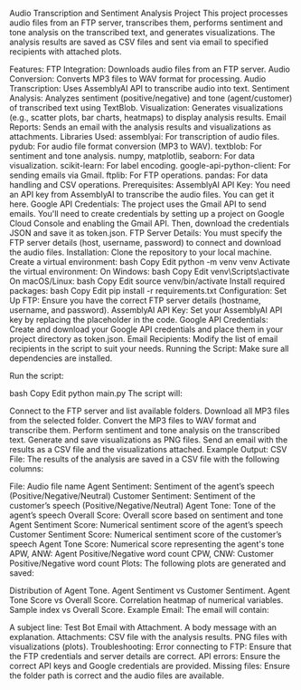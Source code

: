 Audio Transcription and Sentiment Analysis Project
This project processes audio files from an FTP server, transcribes them, performs sentiment and tone analysis on the transcribed text, and generates visualizations. The analysis results are saved as CSV files and sent via email to specified recipients with attached plots.

Features:
FTP Integration: Downloads audio files from an FTP server.
Audio Conversion: Converts MP3 files to WAV format for processing.
Audio Transcription: Uses AssemblyAI API to transcribe audio into text.
Sentiment Analysis: Analyzes sentiment (positive/negative) and tone (agent/customer) of transcribed text using TextBlob.
Visualization: Generates visualizations (e.g., scatter plots, bar charts, heatmaps) to display analysis results.
Email Reports: Sends an email with the analysis results and visualizations as attachments.
Libraries Used:
assemblyai: For transcription of audio files.
pydub: For audio file format conversion (MP3 to WAV).
textblob: For sentiment and tone analysis.
numpy, matplotlib, seaborn: For data visualization.
scikit-learn: For label encoding.
google-api-python-client: For sending emails via Gmail.
ftplib: For FTP operations.
pandas: For data handling and CSV operations.
Prerequisites:
AssemblyAI API Key: You need an API key from AssemblyAI to transcribe the audio files. You can get it here.
Google API Credentials: The project uses the Gmail API to send emails. You'll need to create credentials by setting up a project on Google Cloud Console and enabling the Gmail API. Then, download the credentials JSON and save it as token.json.
FTP Server Details: You must specify the FTP server details (host, username, password) to connect and download the audio files.
Installation:
Clone the repository to your local machine.
Create a virtual environment:
bash
Copy
Edit
python -m venv venv
Activate the virtual environment:
On Windows:
bash
Copy
Edit
venv\Scripts\activate
On macOS/Linux:
bash
Copy
Edit
source venv/bin/activate
Install required packages:
bash
Copy
Edit
pip install -r requirements.txt
Configuration:
Set Up FTP: Ensure you have the correct FTP server details (hostname, username, and password).
AssemblyAI API Key: Set your AssemblyAI API key by replacing the placeholder in the code.
Google API Credentials: Create and download your Google API credentials and place them in your project directory as token.json.
Email Recipients: Modify the list of email recipients in the script to suit your needs.
Running the Script:
Make sure all dependencies are installed.

Run the script:

bash
Copy
Edit
python main.py
The script will:

Connect to the FTP server and list available folders.
Download all MP3 files from the selected folder.
Convert the MP3 files to WAV format and transcribe them.
Perform sentiment and tone analysis on the transcribed text.
Generate and save visualizations as PNG files.
Send an email with the results as a CSV file and the visualizations attached.
Example Output:
CSV File: The results of the analysis are saved in a CSV file with the following columns:

File: Audio file name
Agent Sentiment: Sentiment of the agent’s speech (Positive/Negative/Neutral)
Customer Sentiment: Sentiment of the customer’s speech (Positive/Negative/Neutral)
Agent Tone: Tone of the agent’s speech
Overall Score: Overall score based on sentiment and tone
Agent Sentiment Score: Numerical sentiment score of the agent’s speech
Customer Sentiment Score: Numerical sentiment score of the customer’s speech
Agent Tone Score: Numerical score representing the agent's tone
APW, ANW: Agent Positive/Negative word count
CPW, CNW: Customer Positive/Negative word count
Plots: The following plots are generated and saved:

Distribution of Agent Tone.
Agent Sentiment vs Customer Sentiment.
Agent Tone Score vs Overall Score.
Correlation heatmap of numerical variables.
Sample index vs Overall Score.
Example Email:
The email will contain:

A subject line: Test Bot Email with Attachment.
A body message with an explanation.
Attachments:
CSV file with the analysis results.
PNG files with visualizations (plots).
Troubleshooting:
Error connecting to FTP: Ensure that the FTP credentials and server details are correct.
API errors: Ensure the correct API keys and Google credentials are provided.
Missing files: Ensure the folder path is correct and the audio files are available.
